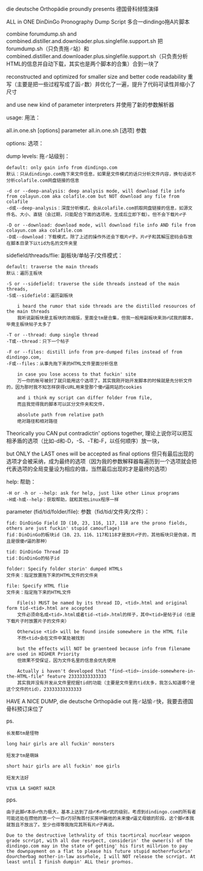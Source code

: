 die deutsche Orthopädie proundly presents
德国骨科倾情演绎

ALL in ONE DinDinGo Pronography Dump Script
多合一dindingo拖A片脚本

combine forumdump.sh and combined.distiller.and.downloader.plus.singlefile.support.sh
把forumdump.sh（只负责拖♂站）和combined.distiller.and.downloader.plus.singlefile.support.sh（只负责分析HTML的信息并自动下载，其实也是两个脚本的合集）合到一块了

reconstructed and optimized for smaller size and better code readability
重写（主要是把一些过程写成了函♂数）并优化了一遍，提升了代码可读性并缩小了尺寸

and use new kind of parameter interpreters
并使用了新的参数解析器

usage: 
用法：

all.in.one.sh [options] parameter
all.in.one.sh [选项] 参数

options:
选项：

dump levels:
拖♂站级别：

	default: only gain info from dindingo.com
	默认：只从dindingo.com拖下来文件信息，如果是文件模式的话只分析文件内容，换句话说不分析colafile.com网盘链接的信息

	-d or --deep-analysis: deep analysis mode, will download file info from colayun.com aka colafile.com but NOT download any file from colafile
	-d或--deep-analysis：深度分析模式，会从colafile.com抓取网盘链接的信息，如源文件名、大小、直链（会过期，只能配合下面的选项用，生成后立即下载）。但不会下载片♂子

	-D or --download: download mode, will download file info AND file from colayun.com aka colafile.com
	-D或--download：下载模式，除了上述的操作外还会下载片♂子。片♂子和其解压密码会存放在脚本目录下以tid为名的文件夹里

sidefield/threads/flie:
副板块/单帖子/文件模式：

	default: traverse the main threads
	默认：遍历主板块

	-S or --sidefield: traverse the side threads instead of the main threads, 
	-S或--sidefield：遍历副板块

		i heard the rumor that side threads are the distilled resources of the main threads
		我听说副板块是主板块的浓缩版，里面全tm是合集，但我一般用副板块来测♂试我的脚本，毕竟主板块帖子太多了

	-T or --thread: dump single thread
	-T或--thread：只下一个帖子

	-F or --files: distill info from pre-dumped files instead of from dindingo.com, 
	-F或--files：从事先拖下来的HTML文件里面分析信息

		in case you lose access to that fuckin' site
		万一你的帐号被封了就只能用这个选项了。其实我刚开始开发脚本的时候就是先分析文件的，因为那时我不知怎样获得cURL用来登那个傻♂逼网站的cookies

		and i think my script can differ folder from file, 
		而且我觉得我的脚本可以区分文件夹和文件，

		absolute path from relative path
		绝对路径和相对路径

Theorically you CAN put contradictin' options together, 
理论上说你可以把互相矛盾的选项（比如-d和-D，-S、-T和-F，以任何顺序）放一块，

but ONLY the LAST ones will be accepted as final options
但只有最后出现的选项才会被采纳，成为最终的选项（因为我的参数解释器每遍历到一个选项就会把代表选项的全局变量设为相应的值，当然最后出现的才是最终的选项）

help:
帮助：

	-H or -h or --help: ask for help, just like other Linux programs
	-H或-h或--help：获取帮助，就和其他Linux程序一样

parameter (fid/tid/folder/file): 
参数（fid/tid/文件夹/文件）：

	fid: DinDinGo Field ID (10, 23, 116, 117, 118 are the prono fields, others are just fuckin' stupid camouflage)
	fid：DinDinGo的板块id（10、23、116、117和118才是放片♂子的，其他板块只是伪装，而且是很傻♂逼的那种）

	tid: DinDinGo Thread ID
	tid：DinDinGo的帖子id

	folder: Specify folder storin' dumped HTMLs
	文件夹：指定放置拖下来的HTML文件的文件夹

	file: Specify HTML flie
	文件夹：指定拖下来的HTML文件

		File(s) MUST be named by its thread ID, <tid>.html and original form tid-<tid>.html are accepted
		文件必须命名成<tid>.html或者tid-<tid>.html的样子，其中<tid>是帖子id（也是下载片子时放置片子的文件夹）

		Otherwise <tid> will be found inside somewhere in the HTML file
		不然<tid>会在文件中某处被找到

		but the effects will NOT be graenteed because info from filename are used in HIGHER Priority
		但效果不受保证，因为文件名里的信息会优先使用

		Actually i haven't developed that "find-<tid>-inside-somewhere-in-the-HTML-file" feature 23333333333333
		其实我并没有开发从文件里挖掘tid的功能（主要是文件里的tid太多，我怎么知道哪个是这个文件的tid），23333333333333

HAVE A NICE DUMP, die deutsche Orthopädie out
拖♂站愉♂快，我要去德国骨科预订床位了

ps. 

	长发都tm是怪物

	long hair girls are all fuckin' monsters

	短发才tm是萌妹

	short hair girls are all fuckin' moe girls

	短发大法好

	VIVA LA SHORT HAIR

pps. 

	由于此脚♂本杀♂伤力极大，基本上达到了战♂术♂核♂武的级别，考虑到dindingo.com的所有者可能还处在攒他的第一个一百♂万好掏首付买房哄骗他的未来傻♂逼丈母娘的阶段，这个脚♂本我就暂且不放出了。至少也得等我拖完其所有片♂子再说。
	
	Due to the destructive leth♂ality of this tac♂ti♂cal nuc♂lear weapon grade scr♂ipt, with all due res♂pect, considerin' the owner(s) of the dindingo.com may in the state of getting' his first mill♂ion to pay the downpayment on a flat to please his future stupid mother♂fuck♂in' dou♂che♂bag mother-in-law ass♂hole, I will NOT release the scr♂ipt. At least until I finish dumpin' ALL their pro♂nos. 
